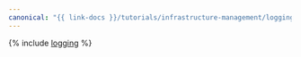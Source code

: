 ```yaml
---
canonical: "{{ link-docs }}/tutorials/infrastructure-management/logging"
---
```


{% include [logging](../../_tutorials/security/logging.md) %}
